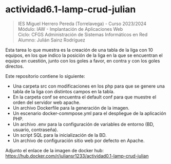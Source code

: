 # actividad6.1-lamp-crud-julian

>IES Miguel Herrero Pereda (Torrelavega) - Curso 2023/2024  
>Módulo: IAW - Implantación de Aplicaciones Web  
>Ciclo: CFGS Administración de Sistemas Informáticos en Red  
>Alumno: Julián Sainz Rodríguez

Esta tarea lo que muestra es la creación de una tabla de la liga con 10 equipos, en los que indico la posición de la liga en la que se encuentran el equipo en cuestión, junto con los goles a favor, en contra y con los goles directos.

Este repositorio contiene lo siguiente: 
* Una carpeta src con modificaciones en los php para que se genere una tabla de la liga con distintos campos en la tabla.
* En la carpeta conf se encuentra el default conf para que muestre el orden del servidor web apache.
* Un archivo Dockerfile para la generación de la imagen.
* Un escenario docker-commpose.yml para el despliegue de la aplicación PHP.
* Un archivo .env para la configuración de variables de entorno (BD, usuario, contraseña).
* Un script SQL para la inicialización de la BD.
* Un archivo de configuración sitio web por defecto en Apache.

Adjunto el enlace de la imagen de docker hub:
https://hub.docker.com/r/juliansr1233/actividad0.1-lamp-crud-julian

